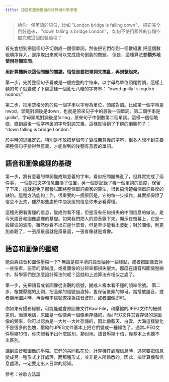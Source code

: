 ```yaml
---
title: 語音和圖像壓縮的計算機科學原理
---
```


> 給你一個英語的語句，比如
"London bridge is falling down"，
把它完全倒裝過來，
"down falling is bridge London"，
如何不使用額外的存儲空間完成這個倒裝過程？

首先會想到把這個句子切割成一個個單詞，然後把它們存到一個數組裏
把這個數組順序存入，逆序取出來就可以完成語句倒裝的問題。
但是，這種算法要**額外地使用存儲空間**。

**用計算機解決這個問題的關鍵，恰恰是要把單詞先搞亂，再規整起來。**

第一步，先將整個句子看成是一個完整的字符串，以字母為單位頭尾對調，這樣上麵的句子就變成了下麵這樣一個亂七八糟的字符串：
“nwod gnillaf si egdirb nodnoL”

第二步，把用空格分割的每一個字串以字母為單位，頭尾對調。比如第一個字串是nwod，頭尾對調後是down，也就是原來句子中的最後一個單詞。第二個字串是gnillaf，字母頭尾對調後是falling，原來句子中倒數第二個單詞。這樣一個個地做，直到最後一個字串裏的字母對調完畢。這樣就得到了下麵的倒裝句子：
“down falling is bridge London.”

於平時的思維定式，特別是不敢把整個句子變成無意義的字串，很多人想不到先要把整個句子變得無意義，才能得到的後麵有意義的單詞。

## 語音和圖像處理的基礎

第一步，將有意義的單詞變成無意義的字串，看似把問題搞亂了，但其實完成了兩件事，
一個是把文字信息置換了位置，另一個是記錄了每一個單詞的長度，保留了下來，這就避免了那種試圖將整個單詞搬家的算法，很難搞清楚每個單詞長度的缺陷。這種方法能夠工作，很重要的一個原因是，它的每一步操作，其實都保證了信息不丟失，雖然那些處於中間狀態的信息你未必看得懂。

這種先把看得懂的信息，變成你看不懂，但是沒有任何損失的中間信息的做法，是今天語音和圖像處理的基礎。如果我們把人的語音錄下來，顯示在螢幕上，它是一段聲波的波形，雖然你看不出它是什麼音，但是至少能看出波動；對於圖像，則更加直觀了，一張風景畫就是風景畫，一張肖像就是肖像。

## 語音和圖像的壓縮

能否將語音和圖像壓縮一下? 無論是把平滑的語音抽掉一些樣點，或者把圖像去掉一些像素，語音的清晰度，或者圖像的分辨率都損失很大。那麼在語音和圖像壓縮中，科學家們是怎麼設計算法的呢？這就和上述算法有相似之處了。

第一步，先把語音或者圖像從直觀的信號，變成人根本看不懂的頻率信號。
第二步，根據壓縮的比例，把高頻的信號過濾掉，隻保留低頻的即可。當播放語音，或者顯示圖片時，再從頻率信號恢複為語音波形，或者圖像即可。

你如果有攝影經驗，可能能體會原圖像文件Raw File，和壓縮的JPEG文件的細微差別。簡單地講，原圖是一個像素一個像素存儲的，而JPEG文件其實存儲的是圖像的頻率，你可以認為是一大片一大片存儲的，因此像藍天、白雲、大海這樣變化不是很多的色塊，壓縮的JPEG文件基本上把它們變成一種顔色了。通常JPEG文件壓縮10倍，你肉眼看不出什麼區別。類似地，語音壓縮十倍，你基本上也聽不出區別。

講到語音和圖像的壓縮。它們的共同點在於，計算機在處理信息時，通常要把信息變成另一種形式才好處理，而那種形式，並非是人所熟悉的。因此，搞計算機和信息處理，一定要走出人日常的認知。

參考：谷歌方法論
